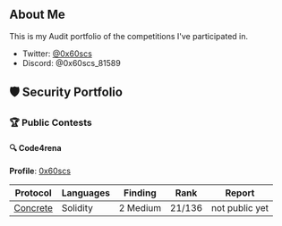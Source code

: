 ## About Me

This is my Audit portfolio of the competitions I've participated in.

- Twitter: [@0x60scs](https://x.com/0x60scs)
- Discord: @0x60scs_81589

## 🛡️ Security Portfolio

### 🏆 Public Contests

#### 🔍 Code4rena
**Profile**: [0x60scs](https://code4rena.com/@0x60scs)

| **Protocol**             | **Languages**  | **Finding**    | **Rank**     | **Report**         |
|----------------------|----------------------|----------------|---------------------|----------------|
| [Concrete](https://code4rena.com/audits/2024-11-concrete/)       |    Solidity    | 2 Medium    |  21/136   |  not public yet     |
